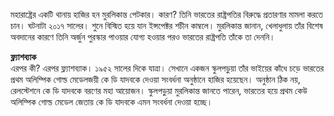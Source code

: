 মহারাষ্ট্রের একটি থানায় হাজির হন মুরলিকান্ত পেটকার। কারণ? তিনি ভারতের রাষ্ট্রপতির বিরুদ্ধে প্রতারণার মামলা করতে চান। ঘটনাটা ২০১৭ সালের। শুনে বিস্মিত হয়ে যান ইন্সপেক্টর শচীন কাম্বলে। মুরলিকান্ত জানান, খেলাধুলায় তাঁর বিশেষ অবদানের কারণে তিনি অর্জুন পুরস্কার পাওয়ার যোগ্য হওয়ার পরও ভারতের রাষ্ট্রপতি তাঁকে তা দেননি।

**ফ্ল্যাশব্যাক**  
এরপর কী? এরপর ফ্ল্যাশব্যাক। ১৯৫২ সালের দিকে যাত্রা। সেখানে একজন স্কুলপড়ুয়া তাঁর ভাইয়ের কাঁধে চড়ে ভারতের প্রথম অলিম্পিক গোল্ড মেডেলজয়ী কে ডি যাদবকে দেওয়া সংবর্ধনা অনুষ্ঠানে হাজির হয়েছেন। অনুষ্ঠান ঠিক নয়, রেলস্টেশনে কে ডি যাদবকে বরণের মহা আয়োজন। স্কুলপড়ুয়া মুরলিকান্ত জানতে পারেন, ভারতের হয়ে প্রথম কেউ অলিম্পিক গোল্ড মেডেল জেতায় কে ডি যাদবকে এমন সংবর্ধনা দেওয়া হচ্ছে।
